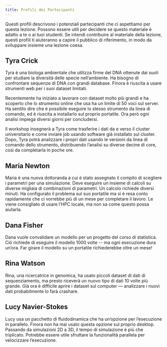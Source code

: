 ```yaml
---
title: Profili dei Partecipanti
---
```


Questi profili descrivono i potenziali partecipanti che ci aspettiamo per
questa lezione. Possono essere utili per decidere se questo materiale è adatto
a te o ai tuoi studenti. Se intendi contribuire al materiale della lezione,
questi profili ti aiuteranno a capire il pubblico di riferimento, in modo da
sviluppare insieme una lezione coesa.

## Tyra Crick

Tyra è una biologa ambientale che utilizza firme del DNA ottenute dai suoli
per studiare la diversità delle specie nell’ambiente. Ha bisogno di confrontare
sequenze di DNA con grandi database. Finora è riuscita a usare strumenti web
per i suoi dataset limitati.

Recentemente ha iniziato a lavorare con dataset molto più grandi e ha scoperto
che lo strumento online che usa ha un limite di 50 voci sul server. Ha sentito
dire che è possibile eseguire lo stesso strumento da linea di comando, ed è
riuscita a installarlo sul proprio portatile. Ora però ogni analisi impiega
diversi giorni per concludersi.

Il workshop insegnerà a Tyra come trasferire i dati da e verso il cluster
universitario e come inviare job usando software già installato sul cluster.
Dopo, Tyra potrà analizzare i propri dati usando le versioni da linea di
comando dello strumento, distribuendo l’analisi su diverse decine di core,
così da completarla in poche ore.

## Maria Newton

Maria è una nuova dottoranda a cui è stato assegnato il compito di scegliere i
parametri per una simulazione. Deve eseguire un insieme di calcoli su diverse
migliaia di combinazioni di parametri. Un calcolo richiede diversi minuti. Ha
configurato il problema sul suo portatile ma si è resa conto rapidamente che ci
vorrebbe più di un mese per completare il lavoro. Le viene consigliato di usare
l’HPC locale, ma non sa come questo possa aiutarla.

## Dana Fisher

Dana vuole convalidare un modello per un progetto del corso di statistica. Ciò
richiede di eseguire il modello 1000 volte -- ma ogni esecuzione dura un’ora.
Far girare il modello su un portatile richiederebbe oltre un mese!

## Rina Watson

Rina, una ricercatrice in genomica, ha usato piccoli dataset di dati di
sequenziamento, ma presto riceverà un nuovo tipo di dati 10 volte più grande.
Già ora è difficile aprire i dataset sul computer — analizzare i nuovi dati
probabilmente lo farà crashare.

## Lucy Navier-Stokes

Lucy usa un pacchetto di fluidodinamica che ha un’opzione per l’esecuzione in
parallelo. Finora non ha mai usato questa opzione sul proprio desktop. Passando
da simulazioni 2D a 3D, il tempo di simulazione è più che triplicato. Potrebbe
essere utile sfruttare la funzionalità parallela per velocizzare l’esecuzione.

